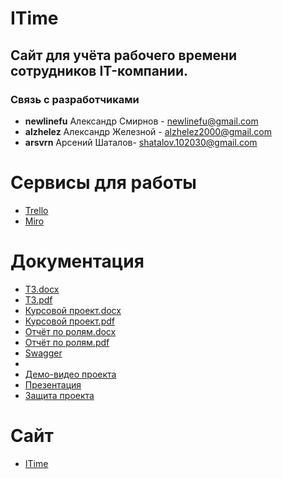# ITime
## Сайт для учёта рабочего времени сотрудников IT-компании.

### Связь с разработчиками
- <b>newlinefu</b> Александр Смирнов - newlinefu@gmail.com
- <b>alzhelez</b> Александр Железной - alzhelez2000@gmail.com
- <b>arsvrn</b> Арсений Шаталов- shatalov.102030@gmail.com

# Сервисы для работы
- [Trello](https://trello.com/b/PWYr91Wa/%D1%80%D0%B0%D0%B7%D1%80%D0%B0%D0%B1%D0%BE%D1%82%D0%BA%D0%B0) <br>
- [Miro](https://miro.com/app/board/o9J_lQF07RY=/)
# Документация
- [ТЗ.docx](https://github.com/CompanyTimeManagementProject/Time_Management_Project/blob/master/Documentation/%D0%A2%D0%97.docx) <br>
- [ТЗ.pdf](https://github.com/CompanyTimeManagementProject/Time_Management_Project/blob/master/Documentation/%D0%A2%D0%97.pdf) <br>
- [Курсовой проект.docx](https://github.com/CompanyTimeManagementProject/Time_Management_Project/blob/master/Documentation/%D0%9A%D1%83%D1%80%D1%81%D0%BE%D0%B2%D0%BE%D0%B9%20%D0%BF%D1%80%D0%BE%D0%B5%D0%BA%D1%82.docx)
- [Курсовой проект.pdf]()
- [Отчёт по ролям.docx](https://github.com/CompanyTimeManagementProject/Time_Management_Project/blob/master/Documentation/%D0%9E%D1%82%D1%87%D0%B5%D1%82%20%D0%BF%D0%BE%20%D1%80%D0%BE%D0%BB%D1%8F%D0%BC.docx)
- [Отчёт по ролям.pdf](https://github.com/CompanyTimeManagementProject/Time_Management_Project/blob/master/Documentation/%D0%9E%D1%82%D1%87%D0%B5%D1%82%20%D0%BF%D0%BE%20%D1%80%D0%BE%D0%BB%D1%8F%D0%BC.pdf)
- [Swagger](http://35.234.116.28:9000/api-docs/#/)
- 
- [Демо-видео проекта](https://youtu.be/Iz7MD6xBSEA)
- [Презентация](https://github.com/CompanyTimeManagementProject/Time_Management_Project/blob/master/Documentation/%D0%9F%D1%80%D0%B5%D0%B7%D0%B5%D0%BD%D1%82%D0%B0%D1%86%D0%B8%D1%8F%20ITime%20Last%20Version.pptx)
- [Защита проекта]()

# Сайт
- [ITime](http://35.234.116.28:3000/)
